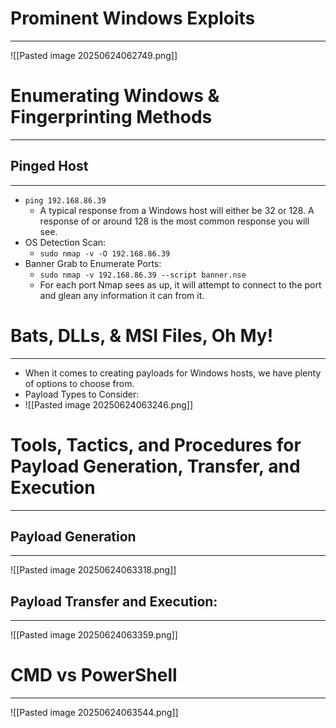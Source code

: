 # Prominent Windows Exploits
---
![[Pasted image 20250624062749.png]]

# Enumerating Windows & Fingerprinting Methods
---
## Pinged Host
---
- `ping 192.168.86.39 `
	- A typical response from a Windows host will either be 32 or 128. A response of or around 128 is the most common response you will see.
- OS Detection Scan:
	- `sudo nmap -v -O 192.168.86.39`
- Banner Grab to Enumerate Ports: 
	- `sudo nmap -v 192.168.86.39 --script banner.nse`
	- For each port Nmap sees as up, it will attempt to connect to the port and glean any information it can from it.

# Bats, DLLs, & MSI Files, Oh My!
---
- When it comes to creating payloads for Windows hosts, we have plenty of options to choose from.
- Payload Types to Consider:
- ![[Pasted image 20250624063246.png]]

# Tools, Tactics, and Procedures for Payload Generation, Transfer, and Execution
---
## Payload Generation
---
![[Pasted image 20250624063318.png]]

## Payload Transfer and Execution:
---
![[Pasted image 20250624063359.png]]

# CMD vs PowerShell
---
![[Pasted image 20250624063544.png]]